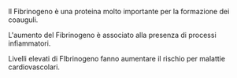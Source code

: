 Il Fibrinogeno è una proteina molto importante per la formazione dei coauguli.

L'aumento del Fibrinogeno è associato alla presenza di processi infiammatori.

Livelli elevati di FIbrinogeno fanno aumentare il rischio per malattie cardiovascolari.